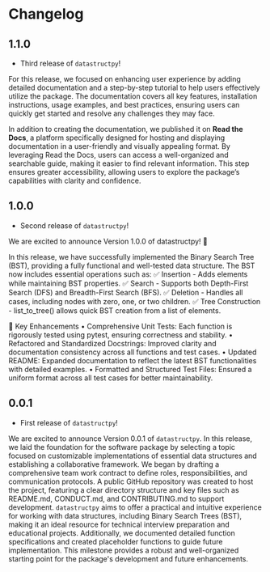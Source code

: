 # Changelog

<!--next-version-placeholder-->

## 1.1.0 

- Third release of `datastructpy`!

For this release, we focused on enhancing user experience by adding detailed documentation and a step-by-step tutorial to help users effectively utilize the package. The documentation covers all key features, installation instructions, usage examples, and best practices, ensuring users can quickly get started and resolve any challenges they may face.

In addition to creating the documentation, we published it on **Read the Docs**, a platform specifically designed for hosting and displaying documentation in a user-friendly and visually appealing format. By leveraging Read the Docs, users can access a well-organized and searchable guide, making it easier to find relevant information. This step ensures greater accessibility, allowing users to explore the package’s capabilities with clarity and confidence.



## 1.0.0 

- Second release of `datastructpy`!

We are excited to announce Version 1.0.0 of datastructpy! 🎉

In this release, we have successfully implemented the Binary Search Tree (BST), providing a fully functional and well-tested data structure. The BST now includes essential operations such as:
✅ Insertion - Adds elements while maintaining BST properties.
✅ Search - Supports both Depth-First Search (DFS) and Breadth-First Search (BFS).
✅ Deletion - Handles all cases, including nodes with zero, one, or two children.
✅ Tree Construction - list_to_tree() allows quick BST creation from a list of elements.

🔹 Key Enhancements
• Comprehensive Unit Tests: Each function is rigorously tested using pytest, ensuring correctness and stability.
• Refactored and Standardized Docstrings: Improved clarity and documentation consistency across all functions and test cases.
• Updated README: Expanded documentation to reflect the latest BST functionalities with detailed examples.
• Formatted and Structured Test Files: Ensured a uniform format across all test cases for better maintainability.



## 0.0.1 

- First release of `datastructpy`!

We are excited to announce Version 0.0.1 of `datastructpy`. In this release, we laid the foundation for the software package by selecting a topic focused on customizable implementations of essential data structures and establishing a collaborative framework. We began by drafting a comprehensive team work contract to define roles, responsibilities, and communication protocols. A public GitHub repository was created to host the project, featuring a clear directory structure and key files such as README.md, CONDUCT.md, and CONTRIBUTING.md to support development. `datastructpy` aims to offer a practical and intuitive experience for working with data structures, including Binary Search Trees (BST), making it an ideal resource for technical interview preparation and educational projects. Additionally, we documented detailed function specifications and created placeholder functions to guide future implementation. This milestone provides a robust and well-organized starting point for the package's development and future enhancements.
